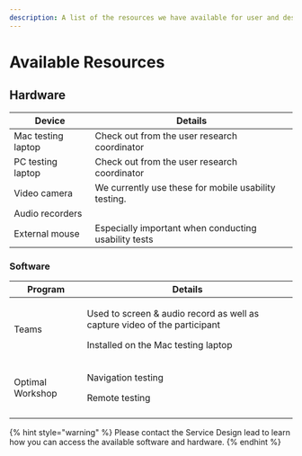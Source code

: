 ```yaml
---
description: A list of the resources we have available for user and design research.
---
```


# Available Resources

## Hardware

| Device             | Details                                              |
| ------------------ | ---------------------------------------------------- |
| Mac testing laptop | Check out from the user research coordinator         |
| PC testing laptop  | Check out from the user research coordinator         |
| Video camera       | We currently use these for mobile usability testing. |
| Audio recorders    |                                                      |
| External mouse     | Especially important when conducting usability tests |



### Software

| Program          | Details                                                                                                                         |
| ---------------- | ------------------------------------------------------------------------------------------------------------------------------- |
| Teams            | <p>Used to screen &#x26; audio record as well as capture video of the participant</p><p>Installed on the Mac testing laptop</p> |
| Optimal Workshop | <p>Navigation testing</p><p>Remote testing</p>                                                                                  |
|                  |                                                                                                                                 |



{% hint style="warning" %}
Please contact the  Service Design lead to learn how you can access the available software and hardware.&#x20;
{% endhint %}
